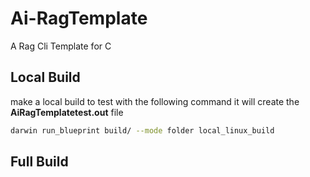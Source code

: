 # Ai-RagTemplate
A Rag Cli Template for C

## Local Build
make a local build to test with the following command it will create the **AiRagTemplatetest.out** file
```bash
darwin run_blueprint build/ --mode folder local_linux_build
```

## Full Build
